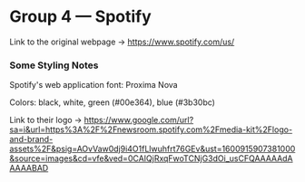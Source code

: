 # Group 4 — Spotify

Link to the original webpage -> https://www.spotify.com/us/


### Some Styling Notes 

Spotify's web application font: Proxima Nova

Colors: black, white, green (#00e364), blue (#3b30bc)

Link to their logo -> https://www.google.com/url?sa=i&url=https%3A%2F%2Fnewsroom.spotify.com%2Fmedia-kit%2Flogo-and-brand-assets%2F&psig=AOvVaw0dj9i4O1fLlwuhfrt76GEv&ust=1600915907381000&source=images&cd=vfe&ved=0CAIQjRxqFwoTCNjG3dOi_usCFQAAAAAdAAAAABAD
